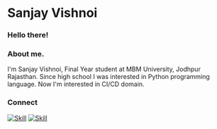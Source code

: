 # Sanjay Vishnoi
### Hello there! 
### About me.
I'm Sanjay Vishnoi, Final Year student at MBM University, Jodhpur Rajasthan. Since high school I was interested in Python programming language. Now I'm interested in CI/CD domain. 

### Connect
[![Skill](https://img.shields.io/badge/LinkedIn-0077B5?style=for-the-badge&logo=linkedin&logoColor=white)](https://www.linkedin.com/in/sanjayvishnoi46/)
[![Skill](https://img.shields.io/badge/GitHub-100000?style=for-the-badge&logo=github&logoColor=white)](https://github.com/sanxjay)
